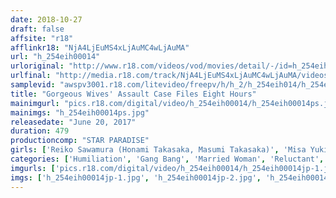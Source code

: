 ```yaml
---
date: 2018-10-27
draft: false
affsite: "r18"
afflinkr18: "NjA4LjEuMS4xLjAuMC4wLjAuMA"
url: "h_254eih00014"
urloriginal: "http://www.r18.com/videos/vod/movies/detail/-/id=h_254eih00014"
urlfinal: "http://media.r18.com/track/NjA4LjEuMS4xLjAuMC4wLjAuMA/videos/vod/movies/detail/-/id=h_254eih00014"
samplevid: "awspv3001.r18.com/litevideo/freepv/h/h_2/h_254eih014/h_254eih014_dmb_w.mp4"
title: "Gorgeous Wives' Assault Case Files Eight Hours"
mainimgurl: "pics.r18.com/digital/video/h_254eih00014/h_254eih00014ps.jpg"
mainimgs: "h_254eih00014ps.jpg"
releasedate: "June 20, 2017"
duration: 479
productioncomp: "STAR PARADISE"
girls: ['Reiko Sawamura (Honami Takasaka, Masumi Takasaka)', 'Misa Yuki', 'Itzumi Kawabe', 'Yuri Sato', 'Kaede Niyama', 'Rina Uchimura']
categories: ['Humiliation', 'Gang Bang', 'Married Woman', 'Reluctant', 'Sex Toys', 'Over 4 Hours', 'Hi-Def']
imgurls: ['pics.r18.com/digital/video/h_254eih00014/h_254eih00014jp-1.jpg', 'pics.r18.com/digital/video/h_254eih00014/h_254eih00014jp-2.jpg', 'pics.r18.com/digital/video/h_254eih00014/h_254eih00014jp-3.jpg', 'pics.r18.com/digital/video/h_254eih00014/h_254eih00014jp-4.jpg', 'pics.r18.com/digital/video/h_254eih00014/h_254eih00014jp-5.jpg', 'pics.r18.com/digital/video/h_254eih00014/h_254eih00014jp-6.jpg', 'pics.r18.com/digital/video/h_254eih00014/h_254eih00014jp-7.jpg', 'pics.r18.com/digital/video/h_254eih00014/h_254eih00014jp-8.jpg', 'pics.r18.com/digital/video/h_254eih00014/h_254eih00014jp-9.jpg', 'pics.r18.com/digital/video/h_254eih00014/h_254eih00014jp-10.jpg', 'pics.r18.com/digital/video/h_254eih00014/h_254eih00014jp-11.jpg', 'pics.r18.com/digital/video/h_254eih00014/h_254eih00014jp-12.jpg', 'pics.r18.com/digital/video/h_254eih00014/h_254eih00014jp-13.jpg', 'pics.r18.com/digital/video/h_254eih00014/h_254eih00014jp-14.jpg', 'pics.r18.com/digital/video/h_254eih00014/h_254eih00014jp-15.jpg', 'pics.r18.com/digital/video/h_254eih00014/h_254eih00014jp-16.jpg', 'pics.r18.com/digital/video/h_254eih00014/h_254eih00014jp-17.jpg', 'pics.r18.com/digital/video/h_254eih00014/h_254eih00014jp-18.jpg', 'pics.r18.com/digital/video/h_254eih00014/h_254eih00014jp-19.jpg', 'pics.r18.com/digital/video/h_254eih00014/h_254eih00014jp-20.jpg']
imgs: ['h_254eih00014jp-1.jpg', 'h_254eih00014jp-2.jpg', 'h_254eih00014jp-3.jpg', 'h_254eih00014jp-4.jpg', 'h_254eih00014jp-5.jpg', 'h_254eih00014jp-6.jpg', 'h_254eih00014jp-7.jpg', 'h_254eih00014jp-8.jpg', 'h_254eih00014jp-9.jpg', 'h_254eih00014jp-10.jpg', 'h_254eih00014jp-11.jpg', 'h_254eih00014jp-12.jpg', 'h_254eih00014jp-13.jpg', 'h_254eih00014jp-14.jpg', 'h_254eih00014jp-15.jpg', 'h_254eih00014jp-16.jpg', 'h_254eih00014jp-17.jpg', 'h_254eih00014jp-18.jpg', 'h_254eih00014jp-19.jpg', 'h_254eih00014jp-20.jpg']
---
```


